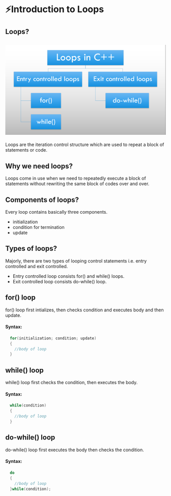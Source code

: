 # ⚡Introduction to Loops

## Loops?

## <img src="1.png ">

Loops are the iteration control structure which are used to repeat a block of statements or code.

## Why we need loops?

Loops come in use when we need to repeatedly execute a block of statements without rewriting the same block of codes over and over.

## Components of loops?

Every loop contains basically three components.

- initialization
- condition for termination
- update

## Types of loops?

Majorly, there are two types of looping control statements i.e. entry controlled and exit controlled.

- Entry controlled loop consists for() and while() loops.
- Exit controlled loop consists do-while() loop.

## for() loop

for() loop first intializes, then checks condition and executes body and then update.<br>

#### Syntax:

```cpp
  for(initialization; condition; update)
  {
    //body of loop
  }
```

## while() loop

while() loop first checks the condition, then executes the body.
<br>

#### Syntax:

```cpp
  while(condition)
  {
    //body of loop
  }
```

## do-while() loop

do-while() loop first executes the body then checks the condition.
<br>

#### Syntax:

```cpp
  do
  {
    //body of loop
  }while(condition);
```
